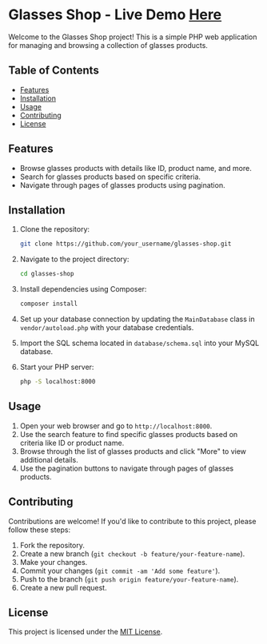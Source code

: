 # Glasses Shop - Live Demo [Here](http://mostafaroshdy.great-site.net/PHPCourse/Lab4/index.php)

Welcome to the Glasses Shop project! This is a simple PHP web application for managing and browsing a collection of glasses products.

## Table of Contents

- [Features](#features)
- [Installation](#installation)
- [Usage](#usage)
- [Contributing](#contributing)
- [License](#license)

## Features

- Browse glasses products with details like ID, product name, and more.
- Search for glasses products based on specific criteria.
- Navigate through pages of glasses products using pagination.

## Installation

1. Clone the repository:

   ```bash
   git clone https://github.com/your_username/glasses-shop.git
   ```

2. Navigate to the project directory:

   ```bash
   cd glasses-shop
   ```

3. Install dependencies using Composer:

   ```bash
   composer install
   ```

4. Set up your database connection by updating the `MainDatabase` class in `vendor/autoload.php` with your database credentials.

5. Import the SQL schema located in `database/schema.sql` into your MySQL database.

6. Start your PHP server:

   ```bash
   php -S localhost:8000
   ```

## Usage

1. Open your web browser and go to `http://localhost:8000`.
2. Use the search feature to find specific glasses products based on criteria like ID or product name.
3. Browse through the list of glasses products and click "More" to view additional details.
4. Use the pagination buttons to navigate through pages of glasses products.

## Contributing

Contributions are welcome! If you'd like to contribute to this project, please follow these steps:

1. Fork the repository.
2. Create a new branch (`git checkout -b feature/your-feature-name`).
3. Make your changes.
4. Commit your changes (`git commit -am 'Add some feature'`).
5. Push to the branch (`git push origin feature/your-feature-name`).
6. Create a new pull request.

## License

This project is licensed under the [MIT License](LICENSE).

